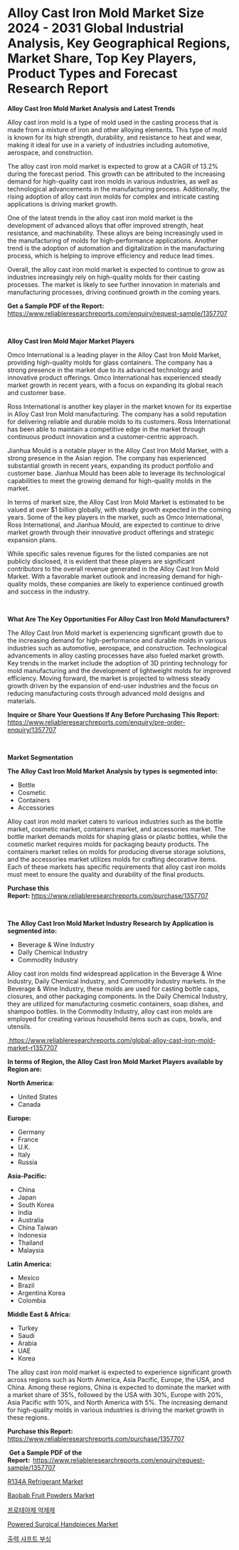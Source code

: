 <p><h1>Alloy Cast Iron Mold Market Size 2024 - 2031 Global Industrial Analysis, Key Geographical Regions, Market Share, Top Key Players, Product Types and Forecast Research Report</h1></p><p><strong>Alloy Cast Iron Mold Market Analysis and Latest Trends</strong></p>
<p><p>Alloy cast iron mold is a type of mold used in the casting process that is made from a mixture of iron and other alloying elements. This type of mold is known for its high strength, durability, and resistance to heat and wear, making it ideal for use in a variety of industries including automotive, aerospace, and construction.</p><p>The alloy cast iron mold market is expected to grow at a CAGR of 13.2% during the forecast period. This growth can be attributed to the increasing demand for high-quality cast iron molds in various industries, as well as technological advancements in the manufacturing process. Additionally, the rising adoption of alloy cast iron molds for complex and intricate casting applications is driving market growth.</p><p>One of the latest trends in the alloy cast iron mold market is the development of advanced alloys that offer improved strength, heat resistance, and machinability. These alloys are being increasingly used in the manufacturing of molds for high-performance applications. Another trend is the adoption of automation and digitalization in the manufacturing process, which is helping to improve efficiency and reduce lead times.</p><p>Overall, the alloy cast iron mold market is expected to continue to grow as industries increasingly rely on high-quality molds for their casting processes. The market is likely to see further innovation in materials and manufacturing processes, driving continued growth in the coming years.</p></p>
<p><strong>Get a Sample PDF of the Report:&nbsp;</strong> <a href="https://www.reliableresearchreports.com/enquiry/request-sample/1357707">https://www.reliableresearchreports.com/enquiry/request-sample/1357707</a></p>
<p>&nbsp;</p>
<p><strong>Alloy Cast Iron Mold Major Market Players</strong></p>
<p><p>Omco International is a leading player in the Alloy Cast Iron Mold Market, providing high-quality molds for glass containers. The company has a strong presence in the market due to its advanced technology and innovative product offerings. Omco International has experienced steady market growth in recent years, with a focus on expanding its global reach and customer base.</p><p>Ross International is another key player in the market known for its expertise in Alloy Cast Iron Mold manufacturing. The company has a solid reputation for delivering reliable and durable molds to its customers. Ross International has been able to maintain a competitive edge in the market through continuous product innovation and a customer-centric approach.</p><p>Jianhua Mould is a notable player in the Alloy Cast Iron Mold Market, with a strong presence in the Asian region. The company has experienced substantial growth in recent years, expanding its product portfolio and customer base. Jianhua Mould has been able to leverage its technological capabilities to meet the growing demand for high-quality molds in the market.</p><p>In terms of market size, the Alloy Cast Iron Mold Market is estimated to be valued at over $1 billion globally, with steady growth expected in the coming years. Some of the key players in the market, such as Omco International, Ross International, and Jianhua Mould, are expected to continue to drive market growth through their innovative product offerings and strategic expansion plans.</p><p>While specific sales revenue figures for the listed companies are not publicly disclosed, it is evident that these players are significant contributors to the overall revenue generated in the Alloy Cast Iron Mold Market. With a favorable market outlook and increasing demand for high-quality molds, these companies are likely to experience continued growth and success in the industry.</p></p>
<p>&nbsp;</p>
<p><strong>What Are The Key Opportunities For Alloy Cast Iron Mold Manufacturers?</strong></p>
<p><p>The Alloy Cast Iron Mold market is experiencing significant growth due to the increasing demand for high-performance and durable molds in various industries such as automotive, aerospace, and construction. Technological advancements in alloy casting processes have also fueled market growth. Key trends in the market include the adoption of 3D printing technology for mold manufacturing and the development of lightweight molds for improved efficiency. Moving forward, the market is projected to witness steady growth driven by the expansion of end-user industries and the focus on reducing manufacturing costs through advanced mold designs and materials.</p></p>
<p><strong>Inquire or Share Your Questions If Any Before Purchasing This Report:</strong> <a href="https://www.reliableresearchreports.com/enquiry/pre-order-enquiry/1357707">https://www.reliableresearchreports.com/enquiry/pre-order-enquiry/1357707</a></p>
<p>&nbsp;</p>
<p><strong>Market Segmentation</strong></p>
<p><strong>The Alloy Cast Iron Mold Market Analysis by types is segmented into:</strong></p>
<p><ul><li>Bottle</li><li>Cosmetic</li><li>Containers</li><li>Accessories</li></ul></p>
<p><p>Alloy cast iron mold market caters to various industries such as the bottle market, cosmetic market, containers market, and accessories market. The bottle market demands molds for shaping glass or plastic bottles, while the cosmetic market requires molds for packaging beauty products. The containers market relies on molds for producing diverse storage solutions, and the accessories market utilizes molds for crafting decorative items. Each of these markets has specific requirements that alloy cast iron molds must meet to ensure the quality and durability of the final products.</p></p>
<p><strong>Purchase this Report:&nbsp;</strong><a href="https://www.reliableresearchreports.com/purchase/1357707">https://www.reliableresearchreports.com/purchase/1357707</a></p>
<p>&nbsp;</p>
<p><strong>The Alloy Cast Iron Mold Market Industry Research by Application is segmented into:</strong></p>
<p><ul><li>Beverage & Wine Industry</li><li>Daily Chemical Industry</li><li>Commodity Industry</li></ul></p>
<p><p>Alloy cast iron molds find widespread application in the Beverage & Wine Industry, Daily Chemical Industry, and Commodity Industry markets. In the Beverage & Wine Industry, these molds are used for casting bottle caps, closures, and other packaging components. In the Daily Chemical Industry, they are utilized for manufacturing cosmetic containers, soap dishes, and shampoo bottles. In the Commodity Industry, alloy cast iron molds are employed for creating various household items such as cups, bowls, and utensils.</p></p>
<p><a href="https://www.reliableresearchreports.com/global-alloy-cast-iron-mold-market-r1357707">&nbsp;https://www.reliableresearchreports.com/global-alloy-cast-iron-mold-market-r1357707</a></p>
<p><strong>In terms of Region, the Alloy Cast Iron Mold Market Players available by Region are:</strong></p>
<p>
    <p> <strong> North America: </strong>
        <ul>
            <li>United States</li>
            <li>Canada</li>
        </ul>
        </p> 
    <p> <strong> Europe: </strong>
        <ul>
            <li>Germany</li>
            <li>France</li>
            <li>U.K.</li>
            <li>Italy</li>
            <li>Russia</li>
        </ul>
        </p> 
    <p> <strong> Asia-Pacific: </strong>
        <ul>
            <li>China</li>
            <li>Japan</li>
            <li>South Korea</li>
            <li>India</li>
            <li>Australia</li>
            <li>China Taiwan</li>
            <li>Indonesia</li>
            <li>Thailand</li>
            <li>Malaysia</li>
        </ul>
        </p> 
    <p> <strong> Latin America: </strong>
        <ul>
            <li>Mexico</li>
            <li>Brazil</li>
            <li>Argentina Korea</li>
            <li>Colombia</li>
        </ul>
        </p> 
    <p> <strong> Middle East & Africa: </strong>
        <ul>
            <li>Turkey</li>
            <li>Saudi</li>
            <li>Arabia</li>
            <li>UAE</li>
            <li>Korea</li>
        </ul>
    </p>
    </p>
<p><p>The alloy cast iron mold market is expected to experience significant growth across regions such as North America, Asia Pacific, Europe, the USA, and China. Among these regions, China is expected to dominate the market with a market share of 35%, followed by the USA with 30%, Europe with 20%, Asia Pacific with 10%, and North America with 5%. The increasing demand for high-quality molds in various industries is driving the market growth in these regions.</p></p>
<p><strong>Purchase this Report: </strong><a href="https://www.reliableresearchreports.com/purchase/1357707">https://www.reliableresearchreports.com/purchase/1357707</a></p>
<p>&nbsp;<strong>Get a Sample PDF of the Report:&nbsp;&nbsp;</strong><a href="https://www.reliableresearchreports.com/enquiry/request-sample/1357707">https://www.reliableresearchreports.com/enquiry/request-sample/1357707</a></p>
<p><strong></strong></p>
<p><p><a href="https://medium.com/@brendamoreno1988/global-r134a-refrigerant-market-size-is-expected-to-reach-at-a-cagr-of-7-4-3657f1b2963b">R134A Refrigerant Market</a></p><p><a href="https://github.com/waughhelen1/Market-Research-Report-List-1/blob/main/baobab-fruit-powders-market.md">Baobab Fruit Powders Market</a></p><p><a href="https://medium.com/@percyhagernes9778/2024%EB%85%84%EB%B6%80%ED%84%B0-2031%EB%85%84%EA%B9%8C%EC%A7%80%EC%9D%98-%ED%94%84%EB%A1%9C%ED%85%8C%EC%95%84%EC%A0%9C-%EC%96%B5%EC%A0%9C%EC%A0%9C-%EC%8B%9C%EC%9E%A5%EC%9D%98-%EC%8B%A0%ED%9D%A5-%ED%8A%B8%EB%A0%8C%EB%93%9C-%EA%B8%80%EB%A1%9C%EB%B2%8C-%EC%A0%84%EB%A7%9D%EA%B3%BC-%EB%AF%B8%EB%9E%98-%EC%A0%84%EB%A7%9D-d2d96818d05a">프로테아제 억제제</a></p><p><a href="https://medium.com/@sarahhopkins94/global-powered-surgical-handpieces-industry-types-applications-market-players-regional-growth-c57440865751">Powered Surgical Handpieces Market</a></p><p><a href="https://medium.com/@ucghafeg91/%EA%B8%80%EB%A1%9C%EB%B2%8C-%EC%B6%9C%EB%A0%A5%EC%B6%95-%EB%B2%A0%EC%96%B4%EB%A7%81-%EC%8B%9C%EC%9E%A5%EC%9D%98-%EC%A2%85%ED%95%A9-%EB%B6%84%EC%84%9D-%EC%84%B1%EC%9E%A5-%EC%B6%94%EC%84%B8-%EB%B0%8F-%EC%8B%9C%EC%9E%A5-%EC%98%88%EC%B8%A1-2024-2031-fc5487b7ea2a">출력 샤프트 부싱</a></p></p>